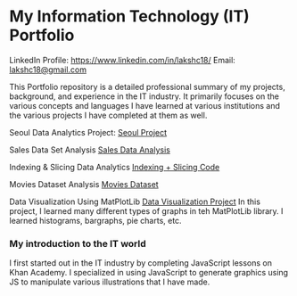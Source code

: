 # My Information Technology (IT) Portfolio

LinkedIn Profile: https://www.linkedin.com/in/lakshc18/ Email: lakshc18@gmail.com

This Portfolio repository is a detailed professional summary of my projects, background, and experience in the IT industry. It primarily focuses
on the various concepts and languages I have learned at various institutions and the various projects I have completed at them as well. 



Seoul Data Analytics Project: [Seoul Project](https://github.com/Laksh-C/Seoul-Data-Analytics-Project)

Sales Data Set Analysis [Sales Data Analysis](https://github.com/Laksh-C/Sales-Data-Set-Analysis.git)

Indexing & Slicing Data Analytics [Indexing + Slicing Code](https://github.com/Laksh-C/Indexing-Slicing-Data-Anlytics.git)

Movies Dataset Analysis [Movies Dataset](https://www.google.com)

Data Visualization Using MatPlotLib [Data Visualization Project](https://github.com/Laksh-C/Data-Visualization-Project)
  In this project, I learned many different types of graphs in teh MatPlotLib library. I learned histograms, bargraphs, pie charts, etc. 


### My introduction to the IT world

I first started out in the IT industry by completing JavaScript lessons on Khan Academy. I specialized in using JavaScript to generate graphics 
using JS to manipulate various illustrations that I have made. 


